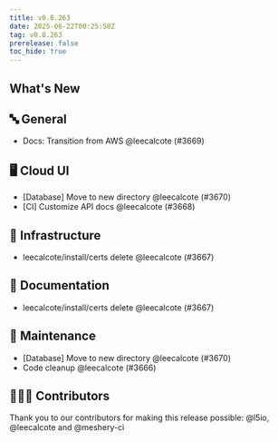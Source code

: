 ```yaml
---
title: v0.8.263
date: 2025-06-22T00:25:58Z
tag: v0.8.263
prerelease: false
toc_hide: true
---
```


## What's New
## 🔤 General
- Docs: Transition from AWS @leecalcote (#3669)

## 🖥 Cloud UI

- [Database] Move to new directory @leecalcote (#3670)
- [CI] Customize API docs @leecalcote (#3668)

## 🦴 Infrastructure

- leecalcote/install/certs delete @leecalcote (#3667)

## 📖 Documentation

- leecalcote/install/certs delete @leecalcote (#3667)

## 🧰 Maintenance

- [Database] Move to new directory @leecalcote (#3670)
- Code cleanup @leecalcote (#3666)

## 👨🏽‍💻 Contributors

Thank you to our contributors for making this release possible:
@l5io, @leecalcote and @meshery-ci

